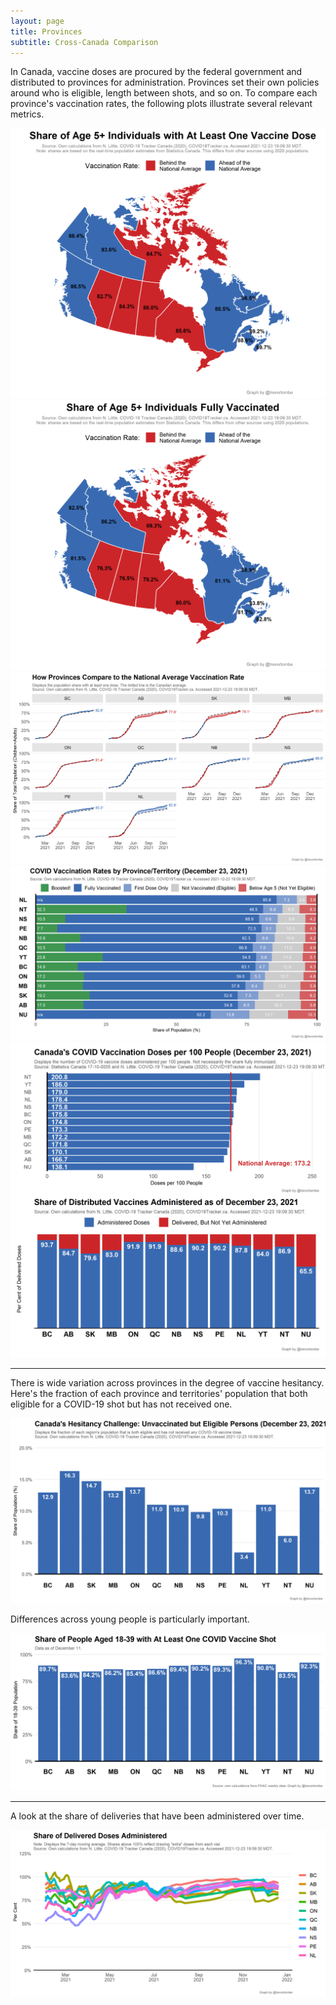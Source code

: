 ```yaml
---
layout: page
title: Provinces
subtitle: Cross-Canada Comparison
---
```


In Canada, vaccine doses are procured by the federal government and distributed to provinces for administration. Provinces set their own policies around who is eligible, length between shots, and so on. To compare each province's vaccination rates, the following plots illustrate several relevant metrics.

![](Plots/plot_12plus_atleastone.png)
![](Plots/plot_12plus_full.png)
![](Plots/prov_relative.png)
![](Plots/prov_atleastone.png)
![](Plots/plot_provs.png)

---

There is wide variation across provinces in the degree of vaccine hesitancy. Here's the fraction of each province and territories' population that both eligible for a COVID-19 shot but has not received one.

![](Plots/prov_novax.png)

Differences across young people is particularly important. 

![](Plots/plot_prov1839.png)

---

A look at the share of deliveries that have been administered over time.

![](Plots/share_used.png)
